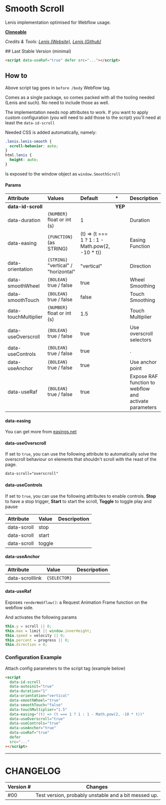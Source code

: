 # Smooth Scroll

Lenis implementation optimised for Webflow usage.

[**Cloneable**](/)

_Credits & Tools: [Lenis (Website)](https://lenis.studiofreight.com/), [Lenis (Github)](https://github.com/studio-freight/lenis)_

## Last Stable Version (minimal)

```html
<script data-useRaf="true" defer src="..."></script>
```

## How to

Above script tag goes in `before /body` Webflow tag.

Comes as a single package, so comes packed with all the tooling needed (Lenis and such). No need to include those as well.

The implementation needs nop attributes to work. If you want to apply custom configuration (you will need to add those to the script) you'll need at least the `data-id-scroll`

Needed CSS is added automatically, namely:

```css
.lenis.lenis-smooth {
  scroll-behavior: auto;
}
html.lenis {
  height: auto;
}
```

Is exposed to the window object as `window.SmoothScroll`

#### Params

| Attribute            | Values                               | Default                                          | \*      | Description                                            |
| :------------------- | :----------------------------------- | :----------------------------------------------- | :------ | :----------------------------------------------------- |
| **data-id-scroll**   |                                      |                                                  | **YEP** |                                                        |
| data-duration        | `{NUMBER}` float or int (s)          | 1                                                |         | Duration                                               |
| data-easing          | `{FUNCTION}` (as STRING)             | (t) => (t === 1 ? 1 : 1 - Math.pow(2, -10 \* t)) |         | Easing Function                                        |
| data-orientation     | `{STRING}` "vertical" / "horizontal" | "vertical"                                       |         | Direction                                              |
| data-smoothWheel     | `{BOLEAN}` true / false              | true                                             |         | Wheel Smoothing                                        |
| data-smoothTouch     | `{BOLEAN}` true / false              | false                                            |         | Touch Smoothing                                        |
| data-touchMultiplier | `{NUMBER}` float or int (s)          | 1.5                                              |         | Touch Multiplier                                       |
| data-useOverscroll   | `{BOLEAN}` true / false              | true                                             |         | Use overscroll selectors                               |
| data-useControls     | `{BOLEAN}` true / false              | true                                             |         | .                                                      |
| data-useAnchor       | `{BOLEAN}` true / false              | true                                             |         | Use anchor point                                       |
| data-useRaf          | `{BOLEAN}` true / false              | true                                             |         | Expose RAF function to webflow and activate parameters |

<!-- #### Long Description -->

#### data-easing

You can get more from [easings.net](https://easings.net/)

#### data-useOverscroll

If set to `true`, you can use the following attribute to automatically solve the overscroll behaviour on elements that shouldn't scroll with the reast of the page.

```html
data-scroll="overscroll"
```

#### data-useControls

If set to `true`, you can use the following attributes to enable controls.
**Stop** to have a stop trigger, **Start** to start the scroll, **Toggle** to toggle play and pause

| Attribute   | Value  | Descripotion |
| :---------- | :----- | :----------- |
| data-scroll | stop   |              |
| data-scroll | start  |              |
| data-scroll | toggle |              |

#### data-useAnchor

| Attribute       | Value        | Descripotion |
| :-------------- | :----------- | :----------- |
| data-scrolllink | `{SELECTOR}` |              |

#### data-useRaf

Exposes `renderWebflow()`: a Request Animation Frame function on the webflow side.

And activates the following params

```js
this.y = scroll || 0;
this.max = limit || window.innerHeight;
this.speed = velocity || 0;
this.percent = progress || 0;
this.direction = 0;
```

### Configuration Example

Attach config parameters to the script tag (example below)

```html
<script
  data-id-scroll
  data-autoinit="true"
  data-duration="1"
  data-orientation="vertical"
  data-smoothWheel="true"
  data-smoothTouch="false"
  data-touchMultiplier="1.5"
  data-easing="(t) => (t === 1 ? 1 : 1 - Math.pow(2, -10 * t))"
  data-useOverscroll="true"
  data-useControls="true"
  data-useAnchor="true"
  data-useRaf="true"
  defer
  src="..."
></script>
```

---

# CHANGELOG

| Version # | Changes                                              |
| --------- | ---------------------------------------------------- |
| #00       | Test version, probably unstable and a bit messed up. |
